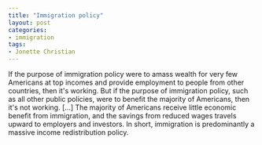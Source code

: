 ```yaml
---
title: "Immigration policy"
layout: post
categories:
- immigration
tags:
- Jonette Christian
---
```


If the purpose of immigration policy were to amass wealth for very few Americans at top incomes and provide employment to people from other countries, then it's working. But if the purpose of immigration policy, such as all other public policies, were to benefit the majority of Americans, then it's not working. \[...\] The majority of Americans receive little economic benefit from immigration, and the savings from reduced wages travels upward to employers and investors. In short, immigration is predominantly a massive income redistribution policy.